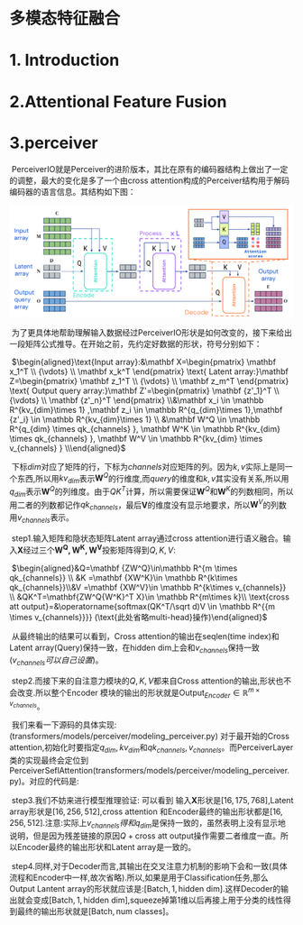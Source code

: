 

# 多模态特征融合



# 1. Introduction



# 2.Attentional Feature Fusion



# 3.perceiver

​		$\text{PerceiverIO}$就是$\text{Perceiver}$的进阶版本，其比在原有的编码器结构上做出了一定的调整，最大的变化是多了一个由$\text{cross attention}$构成的$\text{Perceiver}$结构用于解码编码器的语言信息。其结构如下图：

![PerceiverIO](src\Transformer\PerceiverIO.png)

​		为了更具体地帮助理解输入数据经过$\text{PerceiverIO}$形状是如何改变的，接下来给出一段矩阵公式推导。在开始之前，先约定好数据的形状，符号分别如下：

​       		$\begin{aligned}\text{Input array}:&\mathbf X=\begin{pmatrix} \mathbf x_1^T \\ {\vdots} \\ \mathbf x_k^T \end{pmatrix}  \text{      Latent array:}\mathbf Z=\begin{pmatrix} \mathbf z_1^T \\ {\vdots} \\ \mathbf z_m^T \end{pmatrix} \text{      Output query array:}\mathbf Z'=\begin{pmatrix} \mathbf {z'_1}^T \\ {\vdots} \\ \mathbf {z'_n}^T \end{pmatrix} \\&\mathbf x_i \in \mathbb R^{kv_{dim}\times 1} ,\mathbf z_i \in \mathbb R^{q_{dim}\times 1},\mathbf {z'_i} \in \mathbb R^{kv_{dim}\times 1} \\ &\mathbf W^Q \in \mathbb R^{q_{dim} \times qk_{channels} }, \mathbf W^K \in \mathbb R^{kv_{dim} \times qk_{channels} }, \mathbf W^V \in \mathbb R^{kv_{dim} \times v_{channels} } \\\end{aligned}$

​		下标$dim$对应了矩阵的行，下标为$channels$对应矩阵的列。因为$k,v$实际上是同一个东西,所以用$kv_{dim}$表示$\mathbf W^Q$的行维度,而$query$的维度和$k,v$其实没有关系,所以用$q_{dim}$表示$\mathbf W^Q$的列维度。由于$QK^T$计算，所以需要保证$\mathbf W^Q$和$\mathbf W^K$的列数相同，所以用二者的列数都记作$qk_{channels}$，最后$\mathbf V$的维度没有显示地要求，所以$\mathbf W^V$的列数用$v_{channels}$表示。

​	$\text{step1}.$输入矩阵和隐状态矩阵$\text{Latent array}$通过$\text{cross attention}$进行语义融合。输入$\mathbf X$经过三个$\mathbf {W^Q,W^K,W^V}$投影矩阵得到${Q,K,V}$:

​                                      $\begin{aligned}&Q=\mathbf {ZW^Q}\in\mathbb R^{m \times qk_{channels}} \\ &K =\mathbf {XW^K}\in \mathbb R^{k\times qk_{channels}}\\&V =\mathbf {XW^V}\in \mathbb R^{k\times v_{channels}} \\ &QK^T=\mathbf{ZW^Q{W^K}^T X}\in \mathbb R^{m\times k}\\ \text{cross att output}=&\operatorname{softmax(QK^T/\sqrt d)V \in \mathbb R^{{m \times v_{channels}}}} (\text{此处省略multi-head}操作)\end{aligned}$

​        从最终输出的结果可以看到，$\text{Cross attention}$的输出在$\text{seqlen} (\text{time index})$和$\text{Latent array(Query)}$保持一致，在$\text{hidden dim}$上会和$v_{channels}$保持一致($v_{channels}可以自己设置$)。

​       $\text{step2.}$而接下来的自注意力模块的$Q,K,V$都来自$\text{Cross attention}$的输出,形状也不会改变.所以整个Encoder 模块的输出的形状就是$\text{Output}_{Encoder}\in \mathbb R^{m\times v_{channels}}$。

​		我们来看一下源码的具体实现:$\text{(transformers/models/perceiver/modeling\_perceiver.py) }$对于最开始的$\text{Cross attention}$,初始化时要指定$q_{dim},kv_{dim}$和$qk_{channels},v_{channels}$。而$\text{PerceiverLayer}$类的实现最终会定位到$\text{PerceiverSeflAttention(transformers/models/perceiver/modeling\_perceiver.py)}$。对应的代码是:

​		$\text{step3.}$我们不妨来进行模型推理验证:  可以看到 输入$\mathbf X$形状是$[16,175,768]$,$\text{Latent array}$形状是$[16,256,512]$,$\text{cross attention}$ 和$\text{Encoder}$最终的输出形状都是$[16,256,512]$.注意:实际上$v_{channels}得和{q_{dim}}$是保持一致的，虽然表明上没有显示地说明，但是因为残差链接的原因$Q+\text{cross att output}$操作需要二者维度一直。所以$\text{Encoder}$最终的输出形状和$\text{Latent array}$是一致的。

​		$\text{step4.}$同样,对于$\text{Decoder}$而言,其输出在交叉注意力机制的影响下会和一致(具体流程和$\text{Encoder}$中一样,故次省略).所以,如果是用于$\text{Classification}$任务,那么$\text{Output Lantent array}$的形状就应该是:$[\text{Batch},1,\text{hidden dim}]$.这样$\text{Decoder}$的输出就会变成$[\text{Batch},1,\text{hidden dim}]$,squeeze掉第1维以后再接上用于分类的线性得到最终的输出形状就是$[\text{Batch},\text{num classes}]$​。











